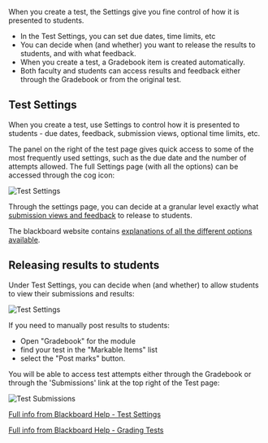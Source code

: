 When you create a test, the Settings give you fine control of how it is presented to students.

- In the Test Settings, you can set due dates, time limits, etc
- You can decide when (and whether) you want to release the results to students, and with what feedback. 
- When you create a test, a Gradebook item is created automatically. 
- Both faculty and students can access results and feedback either through the Gradebook or from the original test. 

## Test Settings

When you create a test, use Settings to control how it is presented to students - due dates, feedback, submission views, optional time limits, etc.

The panel on the right of the test page gives quick access to some of the most frequently used settings, such as the due date and the number of attempts allowed. The full Settings page (with all the options) can be accessed through the cog icon: 

![Test Settings](https://xerte.cardiff.ac.uk/USER-FILES/18321-wdmsev-site/media/image(73).png)

Through the settings page, you can decide at a granular level exactly what [submission views and feedback](https://help.blackboard.com/Learn/Instructor/Ultra/Tests_Pools_Surveys/Test_and_Survey_Options) to release to students. 
 
The blackboard website contains [explanations of all the different options available](https://help.blackboard.com/Learn/Instructor/Ultra/Tests_Pools_Surveys/Create_Tests_and_Surveys#ultra_new_test_page).

## Releasing results to students

Under Test Settings, you can decide when (and whether) to allow students to view their submissions and results:

![Test Settings](https://xerte.cardiff.ac.uk/USER-FILES/18321-wdmsev-site/media/image-20220926152327-1.png)

If you need to manually post results to students:

- Open "Gradebook" for the module
- find your test in the "Markable Items" list
- select the "Post marks" button. 
 
You will be able to access test attempts either through the Gradebook or through the 'Submissions' link at the top right of the Test page:

![Test Submissions](https://xerte.cardiff.ac.uk/USER-FILES/18321-wdmsev-site/media/image(74).png)

[Full info from Blackboard Help - Test Settings](https://help.blackboard.com/Learn/Instructor/Ultra/Tests_Pools_Surveys/Test_and_Survey_Options)

[Full info from Blackboard Help - Grading Tests](https://help.blackboard.com/Learn/Instructor/Ultra/Tests_Pools_Surveys/Grade_Tests)